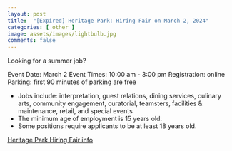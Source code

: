 ```yaml
---
layout: post
title:  "[Expired] Heritage Park: Hiring Fair on March 2, 2024"
categories: [ other ]
image: assets/images/lightbulb.jpg
comments: false
---
```


Looking for a summer job?


Event Date: March 2
Event Times: 10:00 am - 3:00 pm
Registration: online
Parking: first 90 minutes of parking are free

- Jobs include: interpretation, guest relations, dining services, culinary arts, community engagement, curatorial, teamsters, facilities & maintenance, retail, and special events
- The minimum age of employment is 15 years old.
- Some positions require applicants to be at least 18 years old.

[Heritage Park Hiring Fair info](https://heritagepark.ca/events/heritage-park-hiring-fair/)
